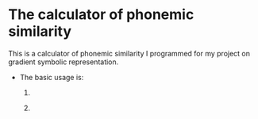 # The calculator of phonemic similarity 
This is a calculator of phonemic similarity I programmed for my project on gradient symbolic representation. 
- The basic usage is: 
  1. ```cd [the directory]'''
  2. ```python3 similarity.py'''
  
